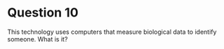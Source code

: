 # Question 10

This technology uses computers that measure biological data to
identify someone. What is it?